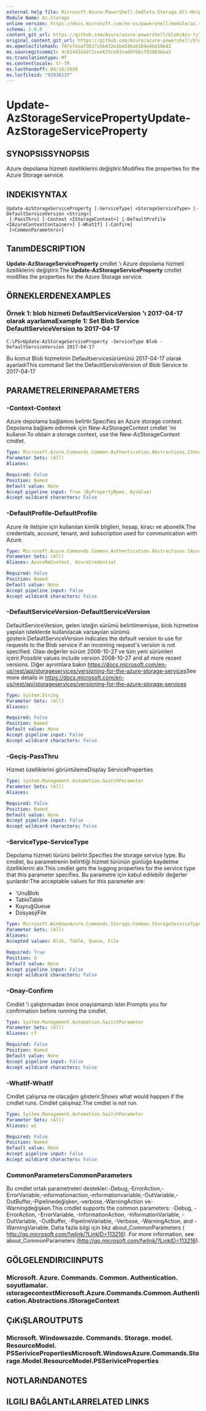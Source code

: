 ```yaml
---
external help file: Microsoft.Azure.PowerShell.Cmdlets.Storage.dll-Help.xml
Module Name: Az.Storage
online version: https://docs.microsoft.com/en-us/powershell/module/az.storage/update-azstorageserviceproperty
schema: 2.0.0
content_git_url: https://github.com/Azure/azure-powershell/blob/Azs-tzl/src/Storage/Storage.Management/help/Update-AzStorageServiceProperty.md
original_content_git_url: https://github.com/Azure/azure-powershell/blob/Azs-tzl/src/Storage/Storage.Management/help/Update-AzStorageServiceProperty.md
ms.openlocfilehash: f07ef4aaf3837cbb432e1be546ab184a4b410e81
ms.sourcegitcommit: 4c61442a2df1cee633ce93cad9f6bc793803baa2
ms.translationtype: MT
ms.contentlocale: tr-TR
ms.lasthandoff: 04/16/2020
ms.locfileid: "93936137"
---
```

# <span data-ttu-id="e147f-101">Update-AzStorageServiceProperty</span><span class="sxs-lookup"><span data-stu-id="e147f-101">Update-AzStorageServiceProperty</span></span>

## <span data-ttu-id="e147f-102">SYNOPSIS</span><span class="sxs-lookup"><span data-stu-id="e147f-102">SYNOPSIS</span></span>
<span data-ttu-id="e147f-103">Azure depolama hizmeti özelliklerini değiştirir.</span><span class="sxs-lookup"><span data-stu-id="e147f-103">Modifies the properties for the Azure Storage service.</span></span>

## <span data-ttu-id="e147f-104">INDEKI</span><span class="sxs-lookup"><span data-stu-id="e147f-104">SYNTAX</span></span>

```
Update-AzStorageServiceProperty [-ServiceType] <StorageServiceType> [-DefaultServiceVersion <String>]
 [-PassThru] [-Context <IStorageContext>] [-DefaultProfile <IAzureContextContainer>] [-WhatIf] [-Confirm]
 [<CommonParameters>]
```

## <span data-ttu-id="e147f-105">Tanım</span><span class="sxs-lookup"><span data-stu-id="e147f-105">DESCRIPTION</span></span>
<span data-ttu-id="e147f-106">**Update-AzStorageServiceProperty** cmdlet 'ı Azure depolama hizmeti özelliklerini değiştirir.</span><span class="sxs-lookup"><span data-stu-id="e147f-106">The **Update-AzStorageServiceProperty** cmdlet modifies the properties for the Azure Storage service.</span></span>

## <span data-ttu-id="e147f-107">ÖRNEKLERDEN</span><span class="sxs-lookup"><span data-stu-id="e147f-107">EXAMPLES</span></span>

### <span data-ttu-id="e147f-108">Örnek 1: blob hizmeti DefaultServiceVersion 'ı 2017-04-17 olarak ayarlama</span><span class="sxs-lookup"><span data-stu-id="e147f-108">Example 1: Set Blob Service DefaultServiceVersion to 2017-04-17</span></span>
```
C:\PS>Update-AzStorageServiceProperty -ServiceType Blob -DefaultServiceVersion 2017-04-17
```

<span data-ttu-id="e147f-109">Bu komut Blob hizmetinin Defaultservicesürümünü 2017-04-17 olarak ayarladı</span><span class="sxs-lookup"><span data-stu-id="e147f-109">This command Set the DefaultServiceVersion of Blob Service to 2017-04-17</span></span>

## <span data-ttu-id="e147f-110">PARAMETRELERINE</span><span class="sxs-lookup"><span data-stu-id="e147f-110">PARAMETERS</span></span>

### <span data-ttu-id="e147f-111">-Context</span><span class="sxs-lookup"><span data-stu-id="e147f-111">-Context</span></span>
<span data-ttu-id="e147f-112">Azure depolama bağlamını belirtir.</span><span class="sxs-lookup"><span data-stu-id="e147f-112">Specifies an Azure storage context.</span></span>
<span data-ttu-id="e147f-113">Depolama bağlamı edinmek için New-AzStorageContext cmdlet 'ini kullanın.</span><span class="sxs-lookup"><span data-stu-id="e147f-113">To obtain a storage context, use the New-AzStorageContext cmdlet.</span></span>

```yaml
Type: Microsoft.Azure.Commands.Common.Authentication.Abstractions.IStorageContext
Parameter Sets: (All)
Aliases:

Required: False
Position: Named
Default value: None
Accept pipeline input: True (ByPropertyName, ByValue)
Accept wildcard characters: False
```

### <span data-ttu-id="e147f-114">-DefaultProfile</span><span class="sxs-lookup"><span data-stu-id="e147f-114">-DefaultProfile</span></span>
<span data-ttu-id="e147f-115">Azure ile iletişim için kullanılan kimlik bilgileri, hesap, kiracı ve abonelik.</span><span class="sxs-lookup"><span data-stu-id="e147f-115">The credentials, account, tenant, and subscription used for communication with Azure.</span></span>

```yaml
Type: Microsoft.Azure.Commands.Common.Authentication.Abstractions.IAzureContextContainer
Parameter Sets: (All)
Aliases: AzureRmContext, AzureCredential

Required: False
Position: Named
Default value: None
Accept pipeline input: False
Accept wildcard characters: False
```

### <span data-ttu-id="e147f-116">-DefaultServiceVersion</span><span class="sxs-lookup"><span data-stu-id="e147f-116">-DefaultServiceVersion</span></span>
<span data-ttu-id="e147f-117">DefaultServiceVersion, gelen isteğin sürümü belirtilmemişse, blob hizmetine yapılan isteklerde kullanılacak varsayılan sürümü gösterir.</span><span class="sxs-lookup"><span data-stu-id="e147f-117">DefaultServiceVersion indicates the default version to use for requests to the Blob service if an incoming request's version is not specified.</span></span> <span data-ttu-id="e147f-118">Olası değerler sürüm 2008-10-27 ve tüm yeni sürümleri içerir.</span><span class="sxs-lookup"><span data-stu-id="e147f-118">Possible values include version 2008-10-27 and all more recent versions.</span></span> <span data-ttu-id="e147f-119">Diğer ayrıntılara bakın https://docs.microsoft.com/en-us/rest/api/storageservices/versioning-for-the-azure-storage-services</span><span class="sxs-lookup"><span data-stu-id="e147f-119">See more details in https://docs.microsoft.com/en-us/rest/api/storageservices/versioning-for-the-azure-storage-services</span></span>

```yaml
Type: System.String
Parameter Sets: (All)
Aliases:

Required: False
Position: Named
Default value: None
Accept pipeline input: False
Accept wildcard characters: False
```

### <span data-ttu-id="e147f-120">-Geçiş</span><span class="sxs-lookup"><span data-stu-id="e147f-120">-PassThru</span></span>
<span data-ttu-id="e147f-121">Hizmet özelliklerini görüntüleme</span><span class="sxs-lookup"><span data-stu-id="e147f-121">Display ServiceProperties</span></span>

```yaml
Type: System.Management.Automation.SwitchParameter
Parameter Sets: (All)
Aliases:

Required: False
Position: Named
Default value: None
Accept pipeline input: False
Accept wildcard characters: False
```

### <span data-ttu-id="e147f-122">-ServiceType</span><span class="sxs-lookup"><span data-stu-id="e147f-122">-ServiceType</span></span>
<span data-ttu-id="e147f-123">Depolama hizmeti türünü belirtir.</span><span class="sxs-lookup"><span data-stu-id="e147f-123">Specifies the storage service type.</span></span>
<span data-ttu-id="e147f-124">Bu cmdlet, bu parametrenin belirttiği hizmet türünün günlüğe kaydetme özelliklerini alır.</span><span class="sxs-lookup"><span data-stu-id="e147f-124">This cmdlet gets the logging properties for the service type that this parameter specifies.</span></span>
<span data-ttu-id="e147f-125">Bu parametre için kabul edilebilir değerler şunlardır:</span><span class="sxs-lookup"><span data-stu-id="e147f-125">The acceptable values for this parameter are:</span></span>
- <span data-ttu-id="e147f-126">'Unu</span><span class="sxs-lookup"><span data-stu-id="e147f-126">Blob</span></span> 
- <span data-ttu-id="e147f-127">Tablo</span><span class="sxs-lookup"><span data-stu-id="e147f-127">Table</span></span>
- <span data-ttu-id="e147f-128">Kuyruğ</span><span class="sxs-lookup"><span data-stu-id="e147f-128">Queue</span></span>
- <span data-ttu-id="e147f-129">Dosyasý</span><span class="sxs-lookup"><span data-stu-id="e147f-129">File</span></span>

```yaml
Type: Microsoft.WindowsAzure.Commands.Storage.Common.StorageServiceType
Parameter Sets: (All)
Aliases:
Accepted values: Blob, Table, Queue, File

Required: True
Position: 0
Default value: None
Accept pipeline input: False
Accept wildcard characters: False
```

### <span data-ttu-id="e147f-130">-Onay</span><span class="sxs-lookup"><span data-stu-id="e147f-130">-Confirm</span></span>
<span data-ttu-id="e147f-131">Cmdlet 'i çalıştırmadan önce onaylamanızı ister.</span><span class="sxs-lookup"><span data-stu-id="e147f-131">Prompts you for confirmation before running the cmdlet.</span></span>

```yaml
Type: System.Management.Automation.SwitchParameter
Parameter Sets: (All)
Aliases: cf

Required: False
Position: Named
Default value: None
Accept pipeline input: False
Accept wildcard characters: False
```

### <span data-ttu-id="e147f-132">-WhatIf</span><span class="sxs-lookup"><span data-stu-id="e147f-132">-WhatIf</span></span>
<span data-ttu-id="e147f-133">Cmdlet çalışırsa ne olacağını gösterir.</span><span class="sxs-lookup"><span data-stu-id="e147f-133">Shows what would happen if the cmdlet runs.</span></span> <span data-ttu-id="e147f-134">Cmdlet çalışmaz.</span><span class="sxs-lookup"><span data-stu-id="e147f-134">The cmdlet is not run.</span></span>

```yaml
Type: System.Management.Automation.SwitchParameter
Parameter Sets: (All)
Aliases: wi

Required: False
Position: Named
Default value: None
Accept pipeline input: False
Accept wildcard characters: False
```

### <span data-ttu-id="e147f-135">CommonParameters</span><span class="sxs-lookup"><span data-stu-id="e147f-135">CommonParameters</span></span>
<span data-ttu-id="e147f-136">Bu cmdlet ortak parametreleri destekler:-Debug,-ErrorAction,-ErrorVariable,-ınformationaction,-ınformationvariable,-OutVariable,-OutBuffer,-Pipelinedeğişken,-verbose,-WarningAction ve-Warningdeğişken.</span><span class="sxs-lookup"><span data-stu-id="e147f-136">This cmdlet supports the common parameters: -Debug, -ErrorAction, -ErrorVariable, -InformationAction, -InformationVariable, -OutVariable, -OutBuffer, -PipelineVariable, -Verbose, -WarningAction, and -WarningVariable.</span></span> <span data-ttu-id="e147f-137">Daha fazla bilgi için bkz about_CommonParameters ( http://go.microsoft.com/fwlink/?LinkID=113216) .</span><span class="sxs-lookup"><span data-stu-id="e147f-137">For more information, see about_CommonParameters (http://go.microsoft.com/fwlink/?LinkID=113216).</span></span>

## <span data-ttu-id="e147f-138">GÖLGELENDIRICI</span><span class="sxs-lookup"><span data-stu-id="e147f-138">INPUTS</span></span>

### <span data-ttu-id="e147f-139">Microsoft. Azure. Commands. Common. Authentication. soyutlamalar. ıstoragecontext</span><span class="sxs-lookup"><span data-stu-id="e147f-139">Microsoft.Azure.Commands.Common.Authentication.Abstractions.IStorageContext</span></span>

## <span data-ttu-id="e147f-140">ÇıKıŞLAR</span><span class="sxs-lookup"><span data-stu-id="e147f-140">OUTPUTS</span></span>

### <span data-ttu-id="e147f-141">Microsoft. Windowsazde. Commands. Storage. model. ResourceModel. PSSeriviceProperties</span><span class="sxs-lookup"><span data-stu-id="e147f-141">Microsoft.WindowsAzure.Commands.Storage.Model.ResourceModel.PSSeriviceProperties</span></span>

## <span data-ttu-id="e147f-142">NOTLARıNDA</span><span class="sxs-lookup"><span data-stu-id="e147f-142">NOTES</span></span>

## <span data-ttu-id="e147f-143">ILGILI BAĞLANTıLAR</span><span class="sxs-lookup"><span data-stu-id="e147f-143">RELATED LINKS</span></span>
